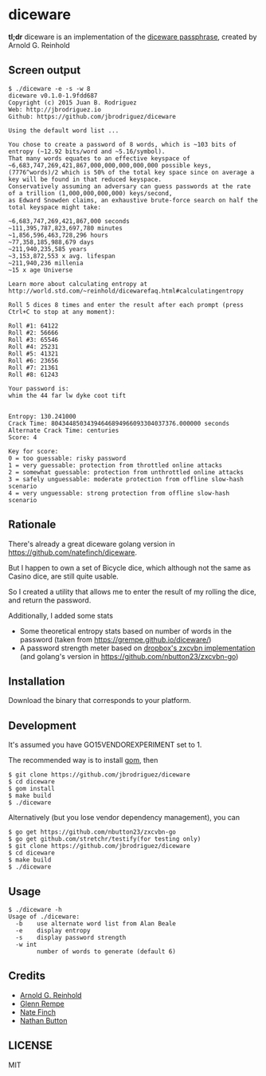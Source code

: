 diceware
========

**tl;dr** diceware is an implementation of the [diceware passphrase](http://world.std.com/~reinhold/diceware.html), created by Arnold G. Reinhold

## Screen output
```
$ ./diceware -e -s -w 8
diceware v0.1.0-1.9fdd687
Copyright (c) 2015 Juan B. Rodriguez
Web: http://jbrodriguez.io
Github: https://github.com/jbrodriguez/diceware

Using the default word list ...

You chose to create a password of 8 words, which is ~103 bits of entropy (~12.92 bits/word and ~5.16/symbol).
That many words equates to an effective keyspace of ~6,683,747,269,421,867,000,000,000,000,000 possible keys,
(7776^words)/2 which is 50% of the total key space since on average a key will be found in that reduced keyspace.
Conservatively assuming an adversary can guess passwords at the rate of a trillion (1,000,000,000,000) keys/second,
as Edward Snowden claims, an exhaustive brute-force search on half the total keyspace might take:

~6,683,747,269,421,867,000 seconds
~111,395,787,823,697,780 minutes
~1,856,596,463,728,296 hours
~77,358,185,988,679 days
~211,940,235,585 years
~3,153,872,553 x avg. lifespan
~211,940,236 millenia
~15 x age Universe

Learn more about calculating entropy at http://world.std.com/~reinhold/dicewarefaq.html#calculatingentropy

Roll 5 dices 8 times and enter the result after each prompt (press Ctrl+C to stop at any moment):

Roll #1: 64122
Roll #2: 56666
Roll #3: 65546
Roll #4: 25231
Roll #5: 41321
Roll #6: 23656
Roll #7: 21361
Roll #8: 61243

Your password is:
whim the 44 far lw dyke coot tift


Entropy: 130.241000
Crack Time: 80434485034394646894966093304037376.000000 seconds
Alternate Crack Time: centuries
Score: 4

Key for score:
0 = too guessable: risky password
1 = very guessable: protection from throttled online attacks
2 = somewhat guessable: protection from unthrottled online attacks
3 = safely unguessable: moderate protection from offline slow-hash scenario
4 = very unguessable: strong protection from offline slow-hash scenario
```

## Rationale
There's already a great diceware golang version in https://github.com/natefinch/diceware.

But I happen to own a set of Bicycle dice, which although not the same as Casino dice, are still quite usable.

So I created a utility that allows me to enter the result of my rolling the dice, and return the  password.

Additionally, I added some stats
- Some theoretical entropy stats based on number of words in the password (taken from https://grempe.github.io/diceware/)
- A password strength meter based on [dropbox's zxcvbn implementation](https://github.com/dropbox/zxcvbn) (and golang's version in https://github.com/nbutton23/zxcvbn-go)

## Installation
Download the binary that corresponds to your platform.

## Development
It's assumed you have GO15VENDOREXPERIMENT set to 1.

The recommended way is to install [gom](https://github.com/mattn/gom), then

```
$ git clone https://github.com/jbrodriguez/diceware
$ cd diceware
$ gom install
$ make build
$ ./diceware
```

Alternatively (but you lose vendor dependency management), you can

```
$ go get https://github.com/nbutton23/zxcvbn-go
$ go get github.com/stretchr/testify(for testing only)
$ git clone https://github.com/jbrodriguez/diceware
$ cd diceware
$ make build
$ ./diceware
```

## Usage
```
$ ./diceware -h
Usage of ./diceware:
  -b    use alternate word list from Alan Beale
  -e    display entropy
  -s    display password strength
  -w int
        number of words to generate (default 6)
```

## Credits
- [Arnold G. Reinhold](http://world.std.com/~reinhold/diceware.html)
- [Glenn Rempe](https://github.com/grempe/diceware)
- [Nate Finch](https://github.com/natefinch/diceware)
- [Nathan Button](https://github.com/natefinch/diceware)

## LICENSE
MIT
